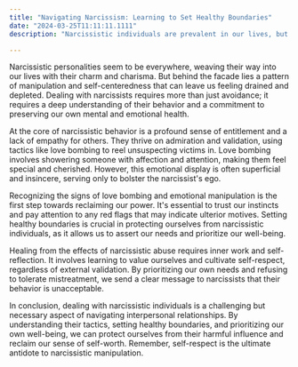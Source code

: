 ```yaml
---
title: "Navigating Narcissism: Learning to Set Healthy Boundaries"
date: "2024-03-25T11:11:11.1111"
description: "Narcissistic individuals are prevalent in our lives, but until we learn to deal with them effectively, they will continue to encroach upon our boundaries. This article delves into understanding narcissistic behavior, the tactics they employ, and the importance of cultivating self-respect and establishing healthy boundaries. Discover how to identify love bombing and emotional manipulation, and empower yourself to heal and protect your emotional well-being."

---
```


Narcissistic personalities seem to be everywhere, weaving their way into our lives with their charm and charisma. But behind the facade lies a pattern of manipulation and self-centeredness that can leave us feeling drained and depleted. Dealing with narcissists requires more than just avoidance; it requires a deep understanding of their behavior and a commitment to preserving our own mental and emotional health.

At the core of narcissistic behavior is a profound sense of entitlement and a lack of empathy for others. They thrive on admiration and validation, using tactics like love bombing to reel unsuspecting victims in. Love bombing involves showering someone with affection and attention, making them feel special and cherished. However, this emotional display is often superficial and insincere, serving only to bolster the narcissist's ego.

Recognizing the signs of love bombing and emotional manipulation is the first step towards reclaiming our power. It's essential to trust our instincts and pay attention to any red flags that may indicate ulterior motives. Setting healthy boundaries is crucial in protecting ourselves from narcissistic individuals, as it allows us to assert our needs and prioritize our well-being.

Healing from the effects of narcissistic abuse requires inner work and self-reflection. It involves learning to value ourselves and cultivate self-respect, regardless of external validation. By prioritizing our own needs and refusing to tolerate mistreatment, we send a clear message to narcissists that their behavior is unacceptable.

In conclusion, dealing with narcissistic individuals is a challenging but necessary aspect of navigating interpersonal relationships. By understanding their tactics, setting healthy boundaries, and prioritizing our own well-being, we can protect ourselves from their harmful influence and reclaim our sense of self-worth. Remember, self-respect is the ultimate antidote to narcissistic manipulation.
